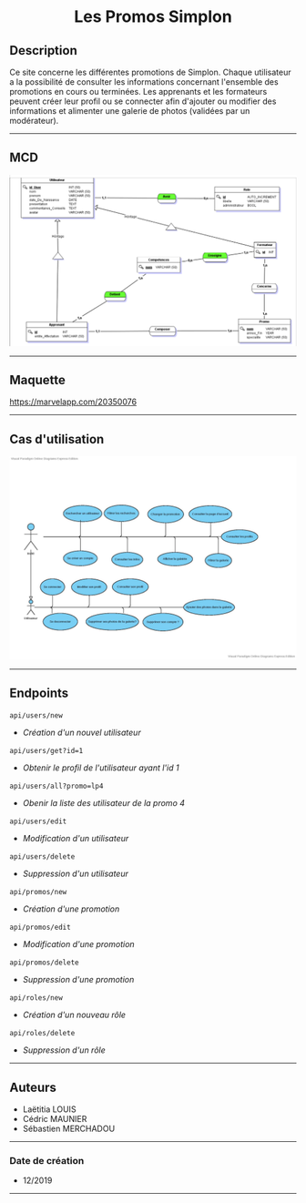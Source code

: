 # <center>__Les Promos Simplon__</center>

## __Description__
Ce site concerne les différentes promotions de Simplon. Chaque utilisateur a la possibilité de consulter les informations concernant l'ensemble des promotions en cours ou terminées. Les apprenants et les formateurs peuvent créer leur profil ou se connecter afin d'ajouter ou modifier des informations et alimenter une galerie de photos (validées par un modérateur).

---

## __MCD__

![Image_MCD](images/mcd.PNG)

---

## __Maquette__

https://marvelapp.com/20350076

---


## __Cas d'utilisation__

![Image_useCases](images/use_case.jpg)

---

## __Endpoints__

```api/users/new```
- _Création d'un nouvel utilisateur_

```api/users/get?id=1```
- _Obtenir le profil de l'utilisateur ayant l'id 1_

```api/users/all?promo=lp4```
- _Obenir la liste des utilisateur de la promo 4_

```api/users/edit```
- _Modification d'un utilisateur_

```api/users/delete```
- _Suppression d'un utilisateur_

```api/promos/new```
- _Création d'une promotion_

```api/promos/edit```
- _Modification d'une promotion_

```api/promos/delete```
- _Suppression d'une promotion_

```api/roles/new```
- _Création d'un nouveau rôle_

```api/roles/delete```
- _Suppression d'un rôle_

---

## __Auteurs__ 

- Laëtitia LOUIS
- Cédric MAUNIER
- Sébastien MERCHADOU
---

### __Date de création__

- 12/2019

---






